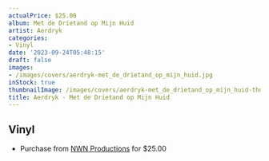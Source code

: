 ```yaml
---
actualPrice: $25.00
album: Met de Drietand op Mijn Huid
artist: Aerdryk
categories:
- Vinyl
date: '2023-09-24T05:48:15'
draft: false
images:
- /images/covers/aerdryk-met_de_drietand_op_mijn_huid.jpg
inStock: true
thumbnailImage: /images/covers/aerdryk-met_de_drietand_op_mijn_huid-thumb.jpg
title: Aerdryk - Met de Drietand op Mijn Huid
---
```


## Vinyl
* Purchase from [NWN Productions](http://shop.nwnprod.com/index.php?route=product/product&path=75&product_id=26504&sort=pd.name&order=ASC) for $25.00
